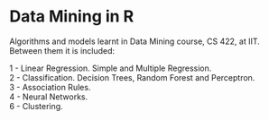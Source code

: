 # Data Mining in R
Algorithms and models learnt in Data Mining course, CS 422, at IIT. Between them it is included:

1 - Linear Regression. Simple and Multiple Regression.          
2 - Classification. Decision Trees, Random Forest and Perceptron.    
3 - Association Rules.    
4 - Neural Networks.    
6 - Clustering.    
